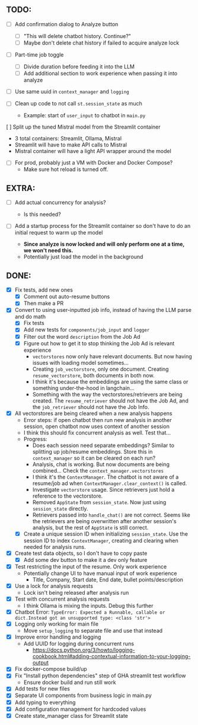 ## TODO:
- [ ] Add confirmation dialog to Analyze button
  - [ ] "This will delete chatbot history. Continue?"
  - [ ] Maybe don't delete chat history if failed to acquire analyze lock

- [ ] Part-time job toggle
  - [ ] Divide duration before feeding it into the LLM
  - [ ] Add additional section to work experience when passing it into analyze

- [ ] Use same uuid in `context_manager` and `logging`

- [ ] Clean up code to not call `st.session_state` as much
  - Example: start of `user_input` to chatbot in `main.py`

 [ ] Split up the tuned Mistral model from the Streamlit container
  - 3 total containers: Streamlit, Ollama, Mistral
  - Streamlit will have to make API calls to Mistral
  - Mistral container will have a light API wrapper around the model

- [ ] For prod, probably just a VM with Docker and Docker Compose?
  - Make sure hot reload is turned off.


## EXTRA:
- [ ] Add actual concurrency for analysis?
  - Is this needed?

- [ ] Add a startup process for the Streamlit container so don't have to do an initial request to warm up the model
  - **Since analyze is now locked and will only perform one at a time, we won't need this.**
  - Potentially just load the model in the background


## DONE:
- [x] Fix tests, add new ones
  - [x] Comment out auto-resume buttons
  - [x] Then make a PR
- [x] Convert to using user-inputted job info, instead of having the LLM parse and do math
  - [x] Fix tests
  - [x] Add new tests for `components/job_input` and `logger`
  - [x] Filter out the word `description` from the Job Ad
  - [x] Figure out how to get it to stop thinking the Job Ad is relevant experience
    - `vectorstores` now only have relevant documents. But now having issues with loading model sometimes...
    - Creating `job_vectorstore`, only one document. Creating `resume_vectorstore`, both documents in both now.
    - I think it's because the embeddings are using the same class or something under-the-hood in langchain...
    - Something with the way the vectorstores/retrievers are being created. The `resume_retriever` should not have the Job Ad, and the `job_retriever` should not have the Job Info.
- [x] All vectorstores are being cleared when a new analysis happens
  - Error steps: if open chatbot then run new analysis in another session, open chatbot now uses context of another session
  - I think this should fix concurrent analysis as well. Test that...
  - Progress:
    - Does each session need separate embeddings? Similar to splitting up job/resume embeddings. Store this in `context_manager` so it can be cleared on each run?
    - Analysis, chat is working. But now documents are being combined... Check the `context_manager.vectorstores`
    - I think it's the `ContextManager`. The chatbot is not aware of a resume/job ad when `ContextManager.clear_context()` is called.
    - Investigate `vectorstore` usage. Since retrievers just hold a reference to the vectorstore.
    - Removed `AppState` from `session_state`. Now just using `session_state` directly.
    - Retrievers passed into `handle_chat()` are not correct. Seems like the retrievers are being overwritten after another session's analysis, but the rest of `AppState` is still correct.
  - [x] Create a unique session ID when initializing `session_state`. Use the session ID to index `ContextManager`, creating and clearing when needed for analysis runs.
- [x] Create test data objects, so I don't have to copy paste
  - [x] Add some dev button to make it a dev only feature
- [x] Test restricting the input of the resume. Only work experience
  - Potentially change UI to have manual input of work experience
    - Title, Company, Start date, End date, bullet points/description
- [x] Use a lock for analysis requests
  - Lock isn't being released after analysis run
- [x] Test with concurrent analysis requests
  - I think Ollama is mixing the inputs. Debug this further
- [x] Chatbot Error: `TypeError: Expected a Runnable, callable or dict.Instead got an unsupported type: <class 'str'>`
- [x] Logging only working for main file
  - Move `setup_logging` to separate file and use that instead
- [x] Improve error handling and logging
  - Add UUID for logging during concurrent runs
    - https://docs.python.org/3/howto/logging-cookbook.html#adding-contextual-information-to-your-logging-output
- [x] Fix docker-compose build/up
- [x] Fix "Install python dependencies" step of GHA streamlit test workflow
  - Ensure docker build and run still work
- [x] Add tests for new files
- [x] Separate UI components from business logic in main.py
- [x] Add typing to everything
- [x] Add configuration management for hardcoded values
- [x] Create state_manager class for Streamlit state
